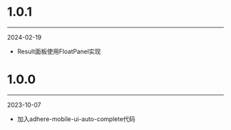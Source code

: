 # 1.0.1

***

2024-02-19

* Result面板使用FloatPanel实现

# 1.0.0

***

2023-10-07

* 加入adhere-mobile-ui-auto-complete代码
